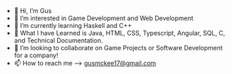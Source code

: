 - 👋 Hi, I’m Gus
- 👀 I’m interested in Game Development and Web Development
- 🌱 I’m currently learning Haskell and C++
- 🧠 What I have Learned is Java, HTML, CSS, Typescript, Angular, SQL, C, and Technical Documentation.
- 💞️ I’m looking to collaborate on Game Projects or Software Development for a company!
- 📫 How to reach me --> gusmckee17@gmail.com


